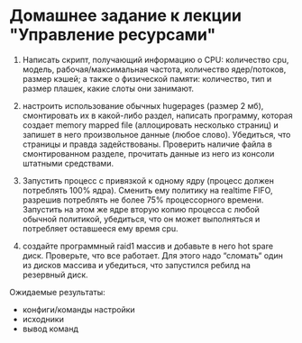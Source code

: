 # Домашнее задание к лекции "Управление ресурсами"

1. Написать скрипт, получающий информацию о CPU: количество cpu, модель, рабочая/максимальная частота, количество ядер/потоков, размер кэшей; а также о физической памяти: количество, тип и размер плашек, какие слоты они занимают.

2. настроить использование обычных hugepages (размер 2 мб), смонтировать их в какой-либо раздел, написать программу, которая создает memory mapped file (аллоцировать несколько страниц) и запишет в него произвольное данные (любое слово). Убедиться, что страницы и правда задействованы. Проверить наличие файла в смонтированном разделе, прочитать данные из него из консоли штатными средствами.

3. Запустить процесс с привязкой к одному ядру (процесс должен потреблять 100% ядра). Сменить ему политику на realtime FIFO, разрешив потреблять не более 75% процессорного времени. Запустить на этом же ядре вторую копию процесса с любой обычной политикой, убедиться, что он может выполняться и потребляет оставшееся ему время cpu.

4. создайте программный raid1 массив и добавьте в него hot spare диск. Проверьте, что все работает. Для этого надо “сломать“ один из дисков массива и убедиться, что запустился ребилд на резервный диск.

Ожидаемые результаты:
- конфиги/команды настройки
- исходники
- вывод команд

